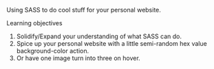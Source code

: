 Using SASS to do cool stuff for your personal website.

Learning objectives

1. Solidify/Expand your understanding of what SASS can do.
2. Spice up your personal website with a little semi-random hex value background-color action.
3. Or have one image turn into three on hover.
